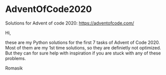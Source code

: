 # AdventOfCode2020
Solutions for Advent of code 2020: https://adventofcode.com/

Hi, 

these are my Python solutions for the first 7 tasks of Advent of Code 2020.  Most of them are my 1st time solutions, so they are definietly not optimized. 
But they can for sure help with inspiration if you are stuck with any of these problems.

Romasik

